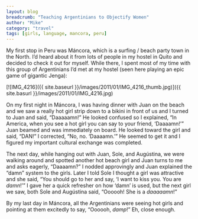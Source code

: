 ```yaml
---
layout: blog
breadcrumb: "Teaching Argentinians to Objectify Women"
author: "Mike"
category: "travel"
tags: [girls, language, mancora, peru]
---
```


My first stop in Peru was Máncora, which is a surfing / beach party town in the North. I’d heard about it from lots of people in my hostel in Quito and decided to check it out for myself. While there, I spent most of my time with this group of Argentinians I’d met at my hostel (seen here playing an epic game of gigantic Jenga):

[![IMG_4216]({{ site.baseurl }}/images/2011/01/IMG_4216_thumb.jpg)]({{ site.basurl }}/images/2011/01/IMG_4216.jpg)

On my first night in Máncora, I was having dinner with Juan on the beach and we saw a really hot girl strip down to a bikini in front of us and I turned to Juan and said, “Daaaaamn!” He looked confused so I explained, “In America, when you see a hot girl you can say to your friend, ‘Daaaamn!’” Juan beamed and was immediately on board. He looked toward the girl and said, “DAN!” I corrected, “No, no. ‘Daaaamn.’” He seemed to get it and I figured my important cultural exchange was completed.

The next day, while hanging out with Juan, Sole, and Augústina, we were walking around and spotted another hot beach girl and Juan turns to me and asks eagerly, “Daaaamn?” I nodded approvingly and Juan explained the “damn” system to the girls. Later I told Sole I thought a girl was attractive and she said, “You should go to her and say, ‘I want to kiss you. You are *damn*!’” I gave her a quick refresher on how ‘damn’ is used, but the next girl we saw, both Sole and Augústina said, “Oooooh! She is a *daaaaamn*!”

By my last day in Máncora, all the Argentinians were seeing hot girls and pointing at them excitedly to say, “Oooooh, *damp*!” Eh, close enough.